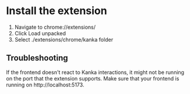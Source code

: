 # Install the extension

1. Navigate to chrome://extensions/
2. Click Load unpacked
3. Select ./extensions/chrome/kanka folder

## Troubleshooting

If the frontend doesn't react to Kanka interactions, it might not be running on the port that the extension supports. Make sure that your frontend is running on http://localhost:5173.
